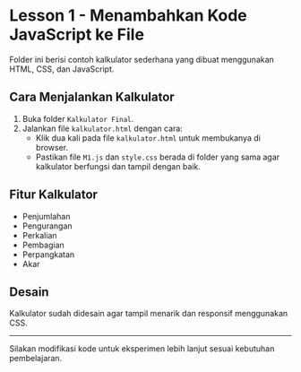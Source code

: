 # Lesson 1 - Menambahkan Kode JavaScript ke File

Folder ini berisi contoh kalkulator sederhana yang dibuat menggunakan HTML, CSS, dan JavaScript.

## Cara Menjalankan Kalkulator

1. Buka folder `Kalkulator Final`.
2. Jalankan file `kalkulator.html` dengan cara:
   - Klik dua kali pada file `kalkulator.html` untuk membukanya di browser.
   - Pastikan file `M1.js` dan `style.css` berada di folder yang sama agar kalkulator berfungsi dan tampil dengan baik.

## Fitur Kalkulator
- Penjumlahan
- Pengurangan
- Perkalian
- Pembagian
- Perpangkatan
- Akar

## Desain
Kalkulator sudah didesain agar tampil menarik dan responsif menggunakan CSS.

---

Silakan modifikasi kode untuk eksperimen lebih lanjut sesuai kebutuhan pembelajaran.
